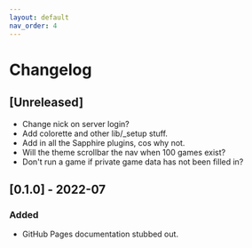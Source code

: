 ```yaml
---
layout: default
nav_order: 4
---
```


# Changelog

## [Unreleased]

- Change nick on server login?
- Add colorette and other lib/_setup stuff.
- Add in all the Sapphire plugins, cos why not.
- Will the theme scrollbar the nav when 100 games exist?
- Don't run a game if private game data has not been filled in?

## [0.1.0] - 2022-07

### Added

- GitHub Pages documentation stubbed out.
